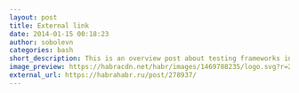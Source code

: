 ```yaml
---
layout: post
title: External link
date: 2014-01-15 00:18:23
author: sobolevn
categories: bash
short_description: This is an overview post about testing frameworks in bash.
image_preview: https://habracdn.net/habr/images/1469788235/logo.svg?r=2
external_url: https://habrahabr.ru/post/278937/
---
```

